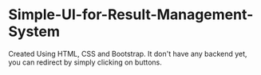 # Simple-UI-for-Result-Management-System
Created Using HTML, CSS and Bootstrap.
It don't have any backend yet, you can redirect by simply clicking on buttons.
